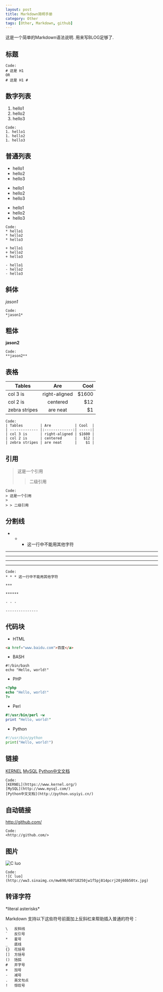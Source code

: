 ```yaml
---
layout: post
title: Markdown简明手册
category: Other
tags: [Other, Markdown, github]
---
```


这是一个简单的Markdown语法说明.
用来写BLOG足够了.

## 标题

```
Code:
# 这是 H1
OR
# 这是 H1 #
```

## 数字列表

1. hello1
1. hello2
1. hello3

```
Code:
1. hello1
1. hello2
1. hello3
```

## 普通列表

* hello1
* hello2
* hello3

+ hello1
+ hello2
+ hello3

- hello1
- hello2
- hello3

```
Code:
* hello1
* hello2
* hello3

+ hello1
+ hello2
+ hello3

- hello1
- hello2
- hello3
```

## 斜体 

*jason1*

```
Code:
*jason1*
```

## 粗体 

**jason2**

```
Code:
**jason2**
```

## 表格

| Tables        | Are           | Cool  |
| ------------- |:-------------:| -----:|
| col 3 is      | right-aligned | $1600 |
| col 2 is      | centered      |   $12 |
| zebra stripes | are neat      |    $1 |

```
Code:
| Tables        | Are           | Cool  |
| ------------- |:-------------:| -----:|
| col 3 is      | right-aligned | $1600 |
| col 2 is      | centered      |   $12 |
| zebra stripes | are neat      |    $1 |

```

## 引用

> 这是一个引用
>
> > 二级引用

```
Code:
> 这是一个引用  
>
> > 二级引用
```

## 分割线

* * * 这一行中不能用其他字符

***

******

- - - 

---------------

```
Code:
* * * 这一行中不能用其他字符

***

******

- - - 

---------------
```


## 代码块

* HTML

``` html
<a href="www.baidu.com">百度</a>
```

* BASH

``` shell
#!/bin/bash
echo "Hello, world!"
```

* PHP

``` php
<?php
echo "Hello, world!"
?>
```

* Perl

``` perl
#!/usr/bin/perl -w
print "Hello, world!"
```

* Python

``` python
#!/usr/bin/python
print("Hello, world!")
```

## 链接
[KERNEL](https://www.kernel.org/)
[MySQL](http://www.mysql.com/)
[Python中文文档](http://python.usyiyi.cn/)

```
Code:
[KERNEL](https://www.kernel.org/)
[MySQL](http://www.mysql.com/)
[Python中文文档](http://python.usyiyi.cn/)
```

## 自动链接
<http://github.com/>

```
Code:
<http://github.com/>
```

## 图片
![C luo](http://ww3.sinaimg.cn/mw690/60718250jw1f5pj814pcrj20j60b50tx.jpg)

```
Code:
![C luo](http://ww3.sinaimg.cn/mw690/60718250jw1f5pj814pcrj20j60b50tx.jpg)
```

## 转译字符

\*literal asterisks\*

Markdown 支持以下这些符号前面加上反斜杠来帮助插入普通的符号：

```
\   反斜线
`   反引号
*   星号
_   底线
{}  花括号
[]  方括号
()  括弧
#   井字号
+   加号
-   减号
.   英文句点
!   惊叹号
```
